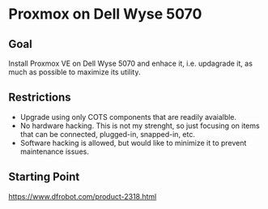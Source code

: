 # Proxmox on Dell Wyse 5070

## Goal
Install Proxmox VE on Dell Wyse 5070 and enhace it, i.e. updagrade it, as much as possible to maximize its utility.

## Restrictions
* Upgrade using only COTS components that are readily avaialble.
* No hardware hacking.  This is not my strenght, so just focusing on items that can be connected, plugged-in, snapped-in, etc.
* Software hacking is allowed, but would like to minimize it to prevent maintenance issues.

## Starting Point

https://www.dfrobot.com/product-2318.html
